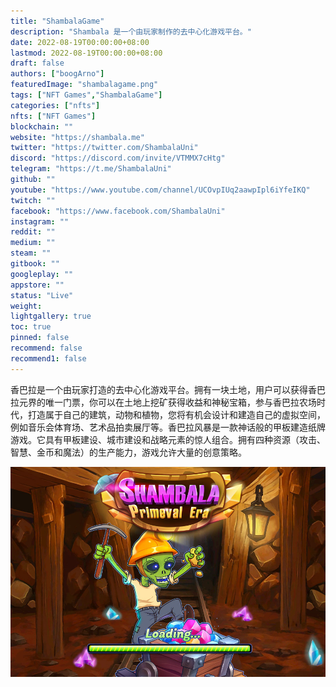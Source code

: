 ```yaml
---
title: "ShambalaGame"
description: "Shambala 是一个由玩家制作的去中心化游戏平台。"
date: 2022-08-19T00:00:00+08:00
lastmod: 2022-08-19T00:00:00+08:00
draft: false
authors: ["boogArno"]
featuredImage: "shambalagame.png"
tags: ["NFT Games","ShambalaGame"]
categories: ["nfts"]
nfts: ["NFT Games"]
blockchain: ""
website: "https://shambala.me"
twitter: "https://twitter.com/ShambalaUni"
discord: "https://discord.com/invite/VTMMX7cHtg"
telegram: "https://t.me/ShambalaUni"
github: ""
youtube: "https://www.youtube.com/channel/UCOvpIUq2aawpIpl6iYfeIKQ"
twitch: ""
facebook: "https://www.facebook.com/ShambalaUni"
instagram: ""
reddit: ""
medium: ""
steam: ""
gitbook: ""
googleplay: ""
appstore: ""
status: "Live"
weight: 
lightgallery: true
toc: true
pinned: false
recommend: false
recommend1: false
---
```

香巴拉是一个由玩家打造的去中心化游戏平台。拥有一块土地，用户可以获得香巴拉元界的唯一门票，你可以在土地上挖矿获得收益和神秘宝箱，参与香巴拉农场时代，打造属于自己的建筑，动物和植物，您将有机会设计和建造自己的虚拟空间，例如音乐会体育场、艺术品拍卖展厅等。香巴拉风暴是一款神话般的甲板建造纸牌游戏。它具有甲板建设、城市建设和战略元素的惊人组合。拥有四种资源（攻击、智慧、金币和魔法）的生产能力，游戏允许大量的创意策略。

![shambalagame-dapp-games-bsc-image1_a1b350d2b67184e90d79b2a5fccfa83d](shambalagame-dapp-games-bsc-image1_a1b350d2b67184e90d79b2a5fccfa83d.png)